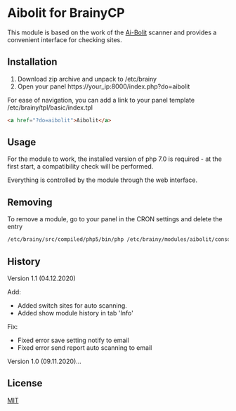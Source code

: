# Aibolit for BrainyCP

This module is based on the work of the [Ai-Bolit](https://revisium.com/ai/) scanner and provides a convenient interface for checking sites.

## Installation

1) Download zip archive and unpack to /etc/brainy 
2) Open your panel https://your_ip:8000/index.php?do=aibolit

For ease of navigation, you can add a link to your panel template /etc/brainy/tpl/basic/index.tpl

```html
<a href="?do=aibolit">Aibolit</a>
```

## Usage

For the module to work, the installed version of php 7.0 is required - at the first start, a compatibility check will be performed.

Everything is controlled by the module through the web interface.

## Removing
To remove a module, go to your panel in the CRON settings and delete the entry

```bash
/etc/brainy/src/compiled/php5/bin/php /etc/brainy/modules/aibolit/console.php
```

## History

Version 1.1 (04.12.2020)

Add:
- Added switch sites for auto scanning.
- Added show module history in tab 'Info'

Fix:
- Fixed error save setting notify to email
- Fixed error send report auto scanning to email

Version 1.0 (09.11.2020)...

## License
[MIT](https://choosealicense.com/licenses/mit/)

